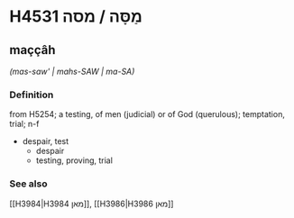 # H4531 מַסָּה / מסה

## maççâh

_(mas-saw' | mahs-SAW | ma-SA)_

### Definition

from H5254; a testing, of men (judicial) or of God (querulous); temptation, trial; n-f

- despair, test
  - despair
  - testing, proving, trial

### See also

[[H3984|H3984 מאן]], [[H3986|H3986 מאן]]
